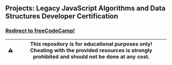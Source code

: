## Projects: Legacy JavaScript Algorithms and Data Structures Developer Certification
### [Redirect to freeCodeCamp!](https://www.freecodecamp.org/learn/javascript-algorithms-and-data-structures/)

:warning: | This repository is for educational purposes only! Cheating with the provided resources is strongly prohibited and should not be done at any cost.
---|---
